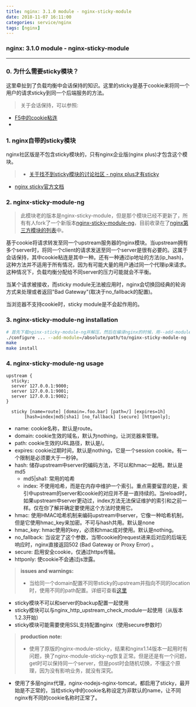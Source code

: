 ```yaml
---
title: nginx: 3.1.0 module - nginx-sticky-module
date: 2018-11-07 16:11:00
categories: service/nginx
tags: [nginx]
---
```

### nginx: 3.1.0 module - nginx-sticky-module

---

### 0. 为什么需要sticky模块？
这里牵扯到了负载均衡中会话保持的知识。这里的sticky是基于cookie来将同一个用户的请求sticky到同一个后端服务的方法。
> 关于会话保持，可以参照:
- [F5中的cookie粘连](https://github.com/xiaotuanyu120/linux-Operation-and-maintenance-manual/blob/master/service/proxy/loadbalance_1.1.0_F5_cookie_persistence.md)
- [](https://github.com/xiaotuanyu120/linux-Operation-and-maintenance-manual/blob/master/java/tomcat/tomcat_5.1.2_session_sharing_by_using_redis.md)

### 1. nginx自带的sticky模块
nginx社区版是不包含sticky模块的，只有nginx企业版(nginx plus)才包含这个模块。
> - [关于找不到sticky模块的讨论社区 - nginx plus才有sticky](http://mail.wso2.org/mailarchive/dev/2015-August/053143.html)
- [nginx sticky官方文档](http://nginx.org/en/docs/http/ngx_http_upstream_module.html#sticky)

### 2. nginx-sticky-module-ng
> 此模块老的版本是nginx-sticky-module，但是那个模块已经不更新了，所有有人fork了一个新版本[nginx-sticky-module-ng](https://bitbucket.org/nginx-goodies/nginx-sticky-module-ng)，目前收录在了[nginx第三方模块的列表](https://www.nginx.com/resources/wiki/modules/)中。

基于cookie将请求转发至同一个upstream服务器的nginx模块。当upstream拥有多个server时，将同一个client的请求发送至同一个server是很有必要的。这属于会话保持，其中cookie粘连是其中一种。还有一种通过ip地址的方法(ip_hash)，这种方法并不适用于所有情况，因为有可能大量的用户通过同一个代理ip来请求。这种情况下，负载均衡分配给不同server的压力可能就会不平衡。

当某个请求被接收，而sticky module无法被应用时，nginx会切换回经典的轮询方式来处理或者返回"Bad Gateway"(取决于no_fallback的配置)。

当浏览器不支持cookie时，sticky module是不会起作用的。

### 3. nginx-sticky-module-ng installation
``` bash
# 首先下载nginx-sticky-module-ng并解压，然后在编译nginx的时候，用--add-module参数指定其路径
./configure ... --add-module=/absolute/path/to/nginx-sticky-module-ng
make
make install
```

### 4. nginx-sticky-module-ng usage
```
upstream {
  sticky;
  server 127.0.0.1:9000;
  server 127.0.0.1:9001;
  server 127.0.0.1:9002;
}

  sticky [name=route] [domain=.foo.bar] [path=/] [expires=1h] 
       [hash=index|md5|sha1] [no_fallback] [secure] [httponly];
```

- name: cookie名称，默认是route。
- domain: cookie生效的域名，默认为nothing，让浏览器来管理。
- path: cookie生效的URL路径，默认是/。
- expires: cookie过期时间，默认是nothing，它是一个session cookie。有一个限制是必须要大于一秒钟。
- hash: 储存upstream中server的编码方法，不可以和hmac一起用。默认是md5
    - md5|sha1: 常用的哈希
    - index: 不使用哈希，而是在内存中维护一个索引。重点需要留意的是，索引中upstream的server和cookie的对应并不是一直持续的。当reload时，如果upstream中server更动过，index方法无法保证维护的索引和之前一样。仅在你了解并确定要使用这个方法时使用它。
- hmac: 使用HMAC哈希机制来编码upstream中server，它像一种哈希机制，但是它使用hmac_key来加密。不可与hash共用。默认是none
- hmac_key: hmac使用的key，必须和hmac成对使用。默认是nothing。
- no_fallback: 当设定了这个参数，当带cookie的request进来后对应的后端无响应时，nginx直接返回502 (Bad Gateway or Proxy Error) 。
- secure: 启用安全cookie，仅通过https传输。
- httponly: 使cookie不会通过js泄露。

> **issues and warnings:**
> - 当给同一个domain配置不同带sticky的upstream并指向不同的location时，使用不同的path配置。详细可查看[这里](https://bitbucket.org/nginx-goodies/nginx-sticky-module-ng/issues/7/leaving-cookie-path-empty-in-module)
- sticky模块不可以和server的backup配置一起使用
- sticky模块可以与nginx_http_upstream_check_module一起使用（从版本1.2.3开始）
- sticky模块可能需要使用SSL支持配置nginx（使用secure参数时）

> **production note:**
> - 使用了原版的nginx-module-sticky，结果和nginx1.14版本一起用时有问题，换了nginx-module-sticky-ng恢复正常。但是还是有一个问题，get时可以保持同一个server，但是post时会随机切换，不懂这个原理，因为没有影响业务，就没有深究。
- 使用了多层nginx代理，nginx-nodejs-nginx-tomcat，都启用了sticky，最开始是不正常的，当给sticky中的cookie名称设定为非默认的name，让不同nginx有不同的cookie名称时正常了。